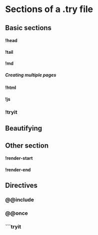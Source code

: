 # Sections of a .try file


## Basic sections

#### !head

#### !tail

#### !md

##### _Creating multiple pages_

#### !html

#### !js

### !tryit

## Beautifying

## Other section

#### !render-start

#### !render-end

## Directives

### @@include

### @@once

### \`\`\`tryit



